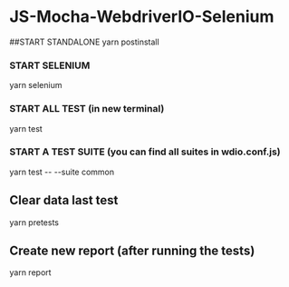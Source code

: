 # JS-Mocha-WebdriverIO-Selenium

##START STANDALONE
yarn postinstall

### START SELENIUM
yarn selenium

### START ALL TEST (in new terminal)
yarn test

### START A TEST SUITE (you can find all suites in wdio.conf.js)
yarn test -- --suite common

## Clear data last test
yarn pretests

## Create new report (after running the tests)
yarn report
